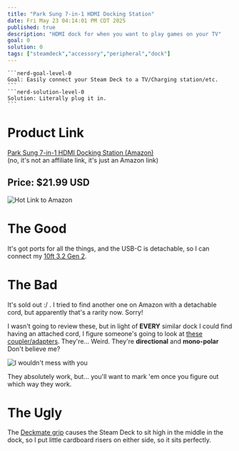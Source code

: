 ```yaml
---
title: "Park Sung 7-in-1 HDMI Docking Station"
date: Fri May 23 04:14:01 PM CDT 2025
published: true
description: "HDMI dock for when you want to play games on your TV"
goal: 0
solution: 0
tags: ["steamdeck","accessory","peripheral","dock"]
---
```

````flare
```nerd-goal-level-0
Goal: Easily connect your Steam Deck to a TV/Charging station/etc.
```
```nerd-solution-level-0
Solution: Literally plug it in.
```
````
# Product Link

[Park Sung 7-in-1 HDMI Docking Station (Amazon)](https://www.amazon.com/dp/B0BG7PW7KB?ref=ppx_yo2ov_dt_b_fed_asin_title)  
(no, it's not an affiliate link, it's just an Amazon link)

## Price: $21.99 USD

![Hot Link to Amazon](https://m.media-amazon.com/images/I/81jk1mb4VtL._AC_SL1500_.jpg)

# The Good

It's got ports for all the things, and the USB-C is detachable, so I can connect my [10ft 3.2 Gen 2](#/steamdeck/peripherals/usb-c-10ft-3-2-gen-2).

# The Bad

It's sold out :/ . I tried to find another one on Amazon with a detachable cord, but apparently that's a rarity now. Sorry!

I wasn't going to review these, but in light of **EVERY** similar dock I could find having an attached cord, I figure someone's going to look at [these coupler/adapters](https://www.amazon.com/gp/product/B0CTT1FJL6?ie=UTF8&th=1). They're... Weird. They're **directional** and **mono-polar** Don't believe me?

![I wouldn't mess with you](https://m.media-amazon.com/images/I/61PwKCukZ3L._AC_SL1000_.jpg)

They absolutely work, but... you'll want to mark 'em once you figure out which way they work.

# The Ugly

The [Deckmate grip](#/steamdeck/peripherals/mechanism-deckmate-and-phone-mount) causes the Steam Deck to sit high in the middle in the dock, so I put little cardboard risers on either side, so it sits perfectly.
